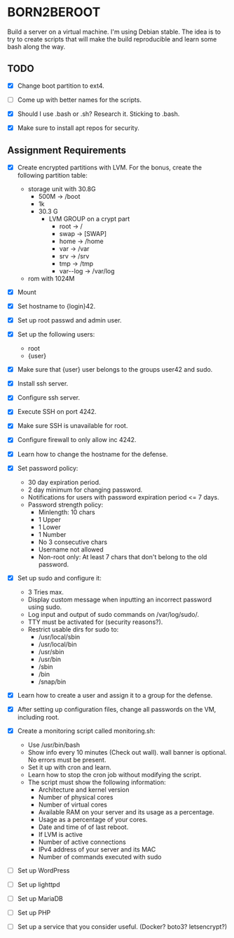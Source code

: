 # BORN2BEROOT

Build a server on a virtual machine. I'm using Debian stable. The idea is to try to create scripts that will make the build reproducible and learn some bash along the way.

## TODO

- [x] Change boot partition to ext4.
- [ ] Come up with better names for the scripts.
- [x] Should I use .bash or .sh? Research it. Sticking to .bash.
- [x] Make sure to install apt repos for security.


## Assignment Requirements

- [x] Create encrypted partitions with LVM. For the bonus, create the following partition table:
    - storage unit with 30.8G 
        - 500M -> /boot
        - 1k
        - 30.3 G
            - LVM GROUP on a crypt part
                - root -> /
                - swap -> \[SWAP]
                - home -> /home
                - var -> /var
                - srv -> /srv
                - tmp -> /tmp
                - var--log -> /var/log
    - rom with 1024M
- [x] Mount 
- [x] Set hostname to {login}42.
- [x] Set up root passwd and admin user.
- [x] Set up the following users:
    - root
    - {user}
- [x] Make sure that {user} user belongs to the groups user42 and sudo.
- [x] Install ssh server.
- [x] Configure ssh server. 
- [x] Execute SSH on port 4242.
- [x] Make sure SSH is unavailable for root.
- [x] Configure firewall to only allow inc 4242.
- [x] Learn how to change the hostname for the defense.
- [x] Set password policy:
    - 30 day expiration period.
    - 2 day minimum for changing password.
    - Notifications for users with password expiration period <= 7 days.
    - Password strength policy:
        - Minlength: 10 chars
        - 1 Upper
        - 1 Lower
        - 1 Number
        - No 3 consecutive chars
        - Username not allowed
        - Non-root only: At least 7 chars that don't belong to the old password.
- [x] Set up sudo and configure it:
    - 3 Tries max.
    - Display custom message when inputting an incorrect password using sudo.
    - Log input and output of sudo commands on /var/log/sudo/.
    - TTY must be activated for (security reasons?).
    - Restrict usable dirs for sudo to:
        - /usr/local/sbin
        - /usr/local/bin
        - /usr/sbin
        - /usr/bin
        - /sbin
        - /bin
        - /snap/bin
- [x] Learn how to create a user and assign it to a group for the defense.
- [x] After setting up configuration files, change all passwords on the VM, including root.
- [x] Create a monitoring script called monitoring.sh:
    - Use /usr/bin/bash
    - Show info every 10 minutes (Check out wall). wall banner is optional.
      No errors must be present.
    - Set it up with cron and learn.
    - Learn how to stop the cron job without modifying the script.
    - The script must show the following information:
        - Architecture and kernel version
        - Number of physical cores
        - Number of virtual cores
        - Available RAM on your server and its usage as a percentage.
        - Usage as a percentage of your cores.
        - Date and time of of last reboot.
        - If LVM is active
        - Number of active connections
        - IPv4 address of your server and its MAC
        - Number of commands executed with sudo
- [ ] Set up WordPress
- [ ] Set up lighttpd
- [ ] Set up MariaDB
- [ ] Set up PHP
- [ ] Set up a service that you consider useful. (Docker? boto3? letsencrypt?)

